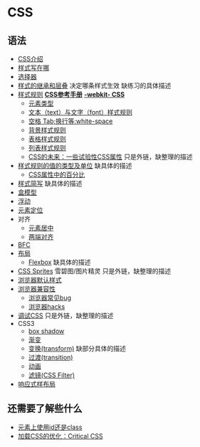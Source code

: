 # CSS
## 语法
* [CSS介绍](intro.md)
* [样式写在哪](place.md)
* [选择器](selector)
* [样式的继承和层叠](inheritance-and-cascade.md) 决定哪条样式生效 缺练习的具体描述
* [样式规则](http://www.htmldog.com/reference/cssproperties/) **[CSS参考手册](http://css.doyoe.com/)** **[-webkit- CSS](http://ued.ctrip.com/webkitcss/index.html)**
    * [元素类型](elem-type.md)
    * [文本（text）与文字（font）样式规则](font/font-style.md)
    * [空格 Tab;换行等:white-space](white-space)
    * [背景样式规则](background.md)
    * [表格样式规则](table)
    * [列表样式规则](list.md)
    * [CSS的未来：一些试验性CSS属性](http://www.qianduan.net/the-future-of-css-experimental-css-properties/) 只是外链，缺整理的描述
* [样式规则的值的类型及单位](value-and-unit.md) 缺具体的描述
    * [CSS属性中的百分比](value-and-unit.md#percent)
* [样式简写](css-shorthand.md) 缺具体的描述
* [盒模型](box-model.md)
* [浮动](float/README.md)
* [元素定位](position)
* 对齐
    * [元素居中](align-center/)
    * [两端对齐](align-justify/)
* [BFC](BFC)
* [布局](layout)
    * [Flexbox](layout/flexbox) 缺具体的描述
* [CSS Sprites](http://www.imooc.com/learn/93) 雪碧图/图片精灵 只是外链，缺整理的描述
* [浏览器默认样式](ua-style.md)
* [浏览器兼容性](compatibility)
    * [浏览器常见bug](compatibility/css-bugs.md)
    * [浏览器hacks](compatibility/css-hack.md)
* [调试CSS](https://docs.webplatform.org/wiki/tutorials/debugging_css) 只是外链，缺整理的描述
* CSS3
    * [box shadow](box-shadow)
    * [渐变](gradient)
    * [变换(transform)](transform) 缺部分具体的描述
    * [过渡(transition)](transition)
    * [动画](animate)
    * [滤镜(CSS Filter)](animate)
* [响应式样布局](detail/responsive)

## 还需要了解些什么
* [元素上使用id还是class](detail/css/id-or-class.md)
* [加载CSS的优化：Critical CSS](detail/css/critical-css.md)